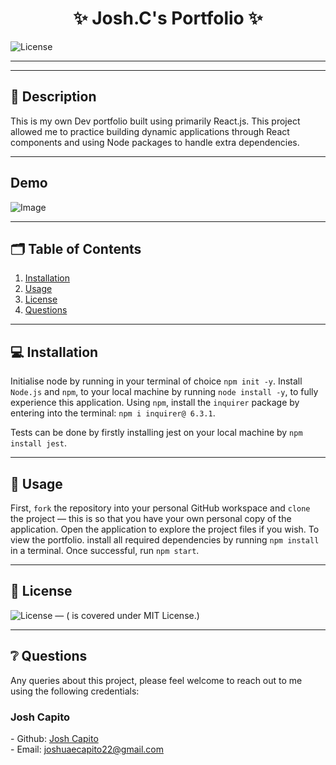 # <h1 align="center">**✨ Josh.C's Portfolio ✨**</h1>

![License](https://img.shields.io/badge/license-MIT-green)

<hr/>
<hr/>

## 📝 **Description**
This is my own Dev portfolio built using primarily React.js. This project allowed me to practice building dynamic applications through React components and using Node packages to handle extra dependencies.

<hr/>

## **Demo**
![Image](assets/roster-demo.png)


<hr/>

## 🗂️ **Table of Contents**
1. [Installation](#installation)
2. [Usage](#usage)
3. [License](#license)
4. [Questions](#questions)

<hr/>

## 💻 **Installation** <a name="#installation"></a>
Initialise node by running in your terminal of choice `npm init -y`. Install `Node.js` and `npm`, to your local machine by running `node install -y`, to fully experience this application. Using `npm`, install the `inquirer` package by entering into the terminal: `npm i inquirer@ 6.3.1`.

Tests can be done by firstly installing jest on your local machine by `npm install jest`.

<hr/>

## 🚀 **Usage** <a name="#usage"></a>
First, `fork` the repository into your personal GitHub workspace and `clone` the project — this is so that you have your own personal copy of the application. Open the application to explore the project files if you wish. To view the portfolio. install all required dependencies by running `npm install` in a terminal. Once successful, run `npm start`.

<hr/>

## 🪪 **License** <a name="#license"></a>
![License](https://img.shields.io/badge/license-MIT-green) — (<Project-Title> is covered under MIT License.)

<hr/>

## ❔ **Questions** <a name="questions"></a>
Any queries about this project, please feel welcome to reach out to me using the following credentials:
<h3>Josh Capito</h3>
- Github: <a href="https://github.com/jemcap">Josh Capito</a>
<br />
- Email: <a href="mailto:joshuaecapito22@gmail.com">joshuaecapito22@gmail.com</a>

